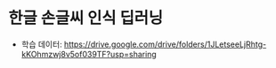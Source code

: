 # 한글 손글씨 인식 딥러닝
- 학습 데이터: https://drive.google.com/drive/folders/1JLetseeLjRhtg-kKOhmzwj8v5of039TF?usp=sharing